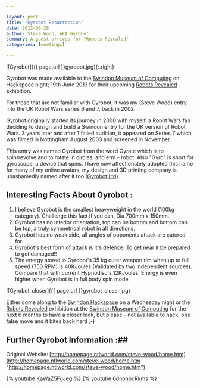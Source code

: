 ```yaml
---

layout: post
title: "Gyrobot Resurrection"
date: 2013-06-28
author: Steve Wood, AKA Gyrobot
summary: A guest arrives for "Robots Revealed"
categories: [meetings]

---
```


![Gyrobot]({{ page.url }}gyrobot.jpg){:.right}

Gyrobot was made available to the [Swindon Museum of Computing](http://www.museum-of-computing.org.uk/ "http://www.museum-of-computing.org.uk/") on Hackspace night; 19th June 2013 for their upcoming [Robots Revealed](http://www.museumofcomputing.org.uk/exhibitions/2-current-exhibitions/108-robots-revealed "http://www.museumofcomputing.org.uk/exhibitions/2-current-exhibitions/108-robots-revealed") exhibition.

For those that are not familiar with Gyrobot, it was my (Steve Wood) entry into the UK Robot Wars series 6 and 7, back in 2002.

Gyrobot originally started its journey in 2000 with myself, a Robot Wars fan deciding to design and build a Swindon entry for the UK version of Robot Wars. 3 years later and after 1 failed audition, it appeared on Series 7 which was filmed in Nottingham August 2003 and screened in November.

<!-- more -->

This entry was named Gyrobot from the word Gyrate which is to spin/revolve and to rotate in circles, and erm - robot! Also "Gyro" is short for gyroscope, a device that spins. I have now affectionately adopted this name for many of my online avatars, my design and 3D printing company is unashamedly named after it too ([Gyrobot Ltd](http://www.gyrobot.co.uk "http://www.gyrobot.co.uk")).

## Interesting Facts About Gyrobot : ##

1. I believe Gyrobot is the smallest heavyweight in the world (100kg category). Challenge this fact if you can. Dia 700mm x 150mm.
1. Gyrobot has no interior orientation, top can be bottom and bottom can be top, a truly symmetrical robot in all directions.
1. Gyrobot has no weak side, all angles of opponents attack are catered for.
1. Gyrobot's best form of attack is it's defence. To get near it be prepared to get damaged!!
1. The energy stored in Gyrobot's 35 kg outer weapon rim when up to full speed (750 RPM) is 40KJoules (Validated by two independent sources). Compare that with current Hypnodisc's 12KJoules. Energy is even higher when Gyrobot is in full body spin mode.

![Gyrobot_closer]({{ page.url }}gyrobot_closer.jpg)

Either come along to the [Swindon Hackspace](http://snhack.github.io/join/ "http://snhack.github.io/join/") on a Wednesday night or the [Robots Revealed](http://www.museumofcomputing.org.uk/exhibitions/2-current-exhibitions/108-robots-revealed "http://www.museumofcomputing.org.uk/exhibitions/2-current-exhibitions/108-robots-revealed") exhibition at the [Swindon Museum of Computing](http://www.museum-of-computing.org.uk/ "http://www.museum-of-computing.org.uk/") for the next 6 months to have a closer look, but please - not available to hack, one false move and it bites back hard ;-)

## Further Gyrobot Information :##

Original Website:
[http://homepage.ntlworld.com/steve-wood/home.htm](http://homepage.ntlworld.com/steve-wood/home.htm "http://homepage.ntlworld.com/steve-wood/home.htm")

{% youtube KaWaZ5FgJeg %}
{% youtube 6dnohbcRkms %}
